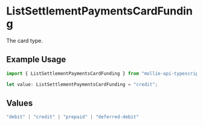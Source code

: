 # ListSettlementPaymentsCardFunding

The card type.

## Example Usage

```typescript
import { ListSettlementPaymentsCardFunding } from "mollie-api-typescript/models/operations";

let value: ListSettlementPaymentsCardFunding = "credit";
```

## Values

```typescript
"debit" | "credit" | "prepaid" | "deferred-debit"
```